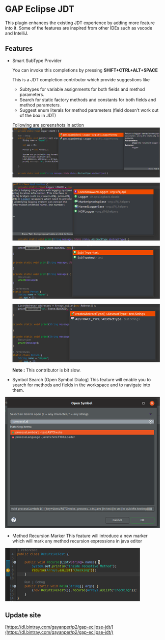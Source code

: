 # GAP Eclipse JDT
This plugin enhances the existing JDT experience by adding more feature into it. Some of the features are 
inspired from other IDEs such as vscode and IntelliJ.

## Features
- Smart SubType Provider

    You can invoke this completions by pressing **SHIFT+CTRL+ALT+SPACE**

    This is a JDT completion contributor which provide suggestions like
    - Subtypes for variable assignments for both fields and method parameters.
    - Search for static factory methods and constants for both fields and method parameters.
    - Suggest enum literals for method parameters (field doesn't work out of the box in JDT)

    Following are screenshots in action
    ![](./images/factory_methods.png)

    ![](./images/subtypes.png)

    ![](./images/method_param.png)

    ![](./images/static_mthd_flds.png)

    **Note :** This contributor is bit slow.


  
- Symbol Search (Open Symbol Dialog)
This feature will enable you to search for methods and fields in the workspace and to navigate into them.

![](./images/symbol.png)


- Method Recursion Marker
This feature will introduce a new marker which will mark any method recursion expressions in java editor

![](./images/recursion-marker.png)


  
## Update site
[https://dl.bintray.com/gayanper/p2/gap-eclipse-jdt/](https://dl.bintray.com/gayanper/p2/gap-eclipse-jdt/)